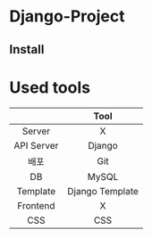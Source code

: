 # Django-Project
## Install


# Used tools
|  | Tool |
|:--------:|:--------:|
| Server | X |
| API Server | Django |
| 배포 | Git |
| DB | MySQL |
| Template | Django Template |
| Frontend | X |
| CSS | CSS |
